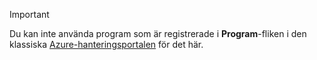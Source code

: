 > [!IMPORTANT]
> Du kan inte använda program som är registrerade i **Program**-fliken i den klassiska [Azure-hanteringsportalen](https://manage.windowsazure.com/) för det här.
> 
> 



<!--HONumber=Jan17_HO1-->


